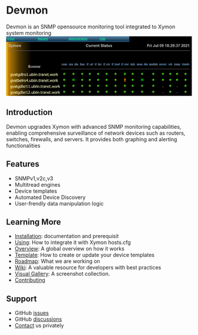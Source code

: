 <!DOCTYPE markdown>
# Devmon
Devmon is an SNMP opensource monitoring tool integrated to Xymon system monitoring
![Devmon's Current Overview](devmon_current_status.png)

## Introduction
Devmon upgrades Xymon with advanced SNMP monitoring capabilities, enabling comprehensive surveillance of network devices such as routers, switches, firewalls, and servers. It provides both graphing and alerting functionalities

## Features
- SNMPv1,v2c,v3
- Multitread engines
- Device templates
- Automated Device Discovery
- User-frendly data manipulation logic   

## Learning More
- [Installation](docs/INSTALLATION.md): documentation and prerequisit
- [Using](docs/USING.md): How to integrate it with Xymon hosts.cfg
- [Overview](docs/OVERVIEW.md): A global overview on how it works
- [Template](docs/TEMPLATE.msd): How to create or update your device templates
- [Roadmap](discussions/94): What we are working on 
- [Wiki](http://wiki.ubiquitous-network.ch/doku.php?id=en:devmon): A valuable resource for developers with best practices
- [Visual Gallery](https://wiki.ubiquitous-network.ch/doku.php?id=en:devmon:screenshots): A screenshot collection.
- [Contributing](docs/CONTRIBUTING.md)
  

## Support
- GitHub [issues](https://github.com/bonomani/devmon/issues)
- GitHub [discussions](https://github.com/bonomani/devmon/discussions)
- [Contact](https://ubiquitous-network.ch/contact/) us privately
